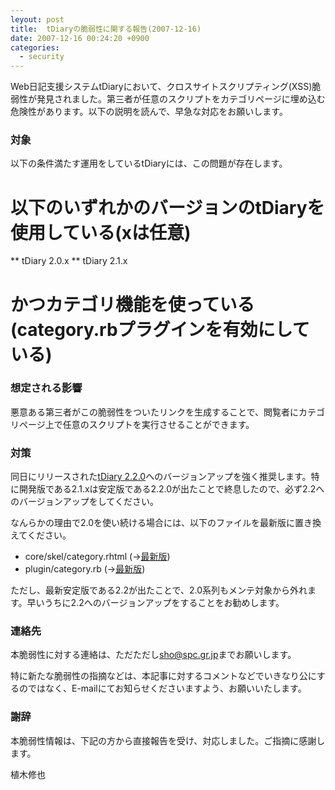 ```yaml
---
leyout: post
title:  tDiaryの脆弱性に関する報告(2007-12-16)
date: 2007-12-16 00:24:20 +0900
categories:
  - security
---
```

Web日記支援システムtDiaryにおいて、クロスサイトスクリプティング(XSS)脆弱性が発見されました。第三者が任意のスクリプトをカテゴリページに埋め込む危険性があります。以下の説明を読んで、早急な対応をお願いします。

### 対象
以下の条件満たす運用をしているtDiaryには、この問題が存在します。

# 以下のいずれかのバージョンのtDiaryを使用している(xは任意)
** tDiary 2.0.x
** tDiary 2.1.x
# かつカテゴリ機能を使っている(category.rbプラグインを有効にしている)

### 想定される影響
悪意ある第三者がこの脆弱性をついたリンクを生成することで、閲覧者にカテゴリページ上で任意のスクリプトを実行させることができます。

### 対策
同日にリリースされた[tDiary 2.2.0](20071216)へのバージョンアップを強く推奨します。特に開発版である2.1.xは安定版である2.2.0が出たことで終息したので、必ず2.2へのバージョンアップをしてください。

なんらかの理由で2.0を使い続ける場合には、以下のファイルを最新版に置き換えてください。

* core/skel/category.rhtml (→[最新版](http://tdiary.cvs.sourceforge.net/tdiary/core/skel/category.rhtml?view=markup&pathrev=Stable-2_0))
* plugin/category.rb (→[最新版](http://tdiary.cvs.sourceforge.net/tdiary/plugin/category.rb?revision=1.21.2.3&view=markup&pathrev=Stable-2_0))

ただし、最新安定版である2.2が出たことで、2.0系列もメンテ対象から外れます。早いうちに2.2へのバージョンアップをすることをお勧めします。

### 連絡先
本脆弱性に対する連絡は、ただただし<sho@spc.gr.jp>までお願いします。

特に新たな脆弱性の指摘などは、本記事に対するコメントなどでいきなり公にするのではなく、E-mailにてお知らせくださいますよう、お願いいたします。

### 謝辞
本脆弱性情報は、下記の方から直接報告を受け、対応しました。ご指摘に感謝します。

 植木修也

